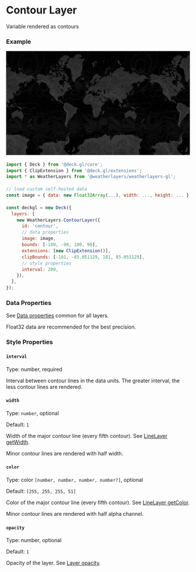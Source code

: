 # Contour Layer

Variable rendered as contours

### Example

![Contour Layer](../../.gitbook/assets/contour-layer.png)

```javascript
import { Deck } from '@deck.gl/core';
import { ClipExtension } from '@deck.gl/extensions';
import * as WeatherLayers from '@weatherlayers/weatherlayers-gl';

// load custom self-hosted data
const image = { data: new Float32Array(...), width: ..., height: ... };

const deckgl = new Deck({
  layers: [
    new WeatherLayers.ContourLayer({
      id: 'contour',
      // data properties
      image: image,
      bounds: [-180, -90, 180, 90],
      extensions: [new ClipExtension()],
      clipBounds: [-181, -85.051129, 181, 85.051129],
      // style properties
      interval: 200,
    }),
  ],
});
```

### Data Properties

See [Data properties](../data.md#data-properties) common for all layers.

Float32 data are recommended for the best precision.

### Style Properties

#### `interval`

Type: number, required

Interval between contour lines in the data units. The greater interval, the less contour lines are rendered.

#### `width`

Type: `number`, optional

Default: `1`

Width of the major contour line (every fifth contour). See [LineLayer getWidth](https://deck.gl/docs/api-reference/layers/line-layer#getwidth).

Minor contour lines are rendered with half width.

#### `color`

Type: color `[number, number, number, number?]`, optional

Default: `[255, 255, 255, 51]`

Color of the major contour line (every fifth contour). See [LineLayer getColor](https://deck.gl/docs/api-reference/layers/line-layer#getcolor).

Minor contour lines are rendered with half alpha channel.

#### `opacity`

Type: number, optional

Default: `1`

Opacity of the layer. See [Layer opacity](https://deck.gl/docs/api-reference/core/layer#opacity).
